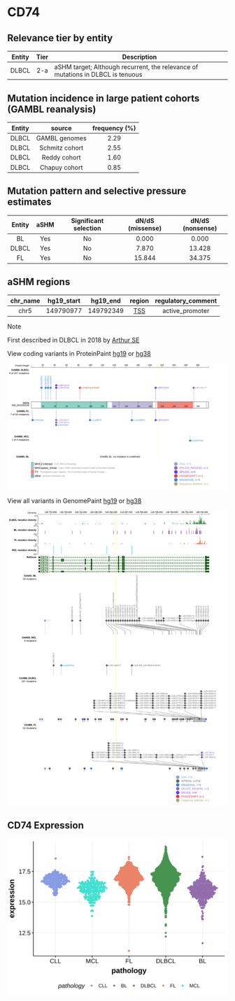 # CD74

## Relevance tier by entity

|Entity|Tier|Description                              |
|:------:|:----:|-----------------------------------------|
|DLBCL |2-a | aSHM target; Although recurrent, the relevance of mutations in DLBCL is tenuous |

## Mutation incidence in large patient cohorts (GAMBL reanalysis)

|Entity|source        |frequency (%)|
|:------:|:--------------:|:-------------:|
|DLBCL |GAMBL genomes |2.29         |
|DLBCL |Schmitz cohort|2.55         |
|DLBCL |Reddy cohort  |1.60         |
|DLBCL |Chapuy cohort |0.85         |

## Mutation pattern and selective pressure estimates

|Entity|aSHM|Significant selection|dN/dS (missense)|dN/dS (nonsense)|
|:------:|:----:|:---------------------:|:----------------:|:----------------:|
|BL    |Yes |No                   | 0.000          | 0.000          |
|DLBCL |Yes |No                   | 7.870          |13.428          |
|FL    |Yes |No                   |15.844          |34.375          |

## aSHM regions

|chr_name|hg19_start|hg19_end |region                                                                                     |regulatory_comment|
|:--------:|:----------:|:---------:|:-------------------------------------------------------------------------------------------:|:------------------:|
|chr5    |149790977 |149792349|[TSS](https://genome.ucsc.edu/s/rdmorin/GAMBL%20hg19?position=chr5%3A149790977%2D149792349)|active_promoter   |

> [!NOTE]
> First described in DLBCL in 2018 by [Arthur SE](https://pubmed.ncbi.nlm.nih.gov/30275490)


View coding variants in ProteinPaint [hg19](https://morinlab.github.io/LLMPP/GAMBL/CD74_protein.html)  or [hg38](https://morinlab.github.io/LLMPP/GAMBL/CD74_protein_hg38.html)

![image](images/proteinpaint/CD74_NM_001025159.svg)

View all variants in GenomePaint [hg19](https://morinlab.github.io/LLMPP/GAMBL/CD74.html)  or [hg38](https://morinlab.github.io/LLMPP/GAMBL/CD74_hg38.html)

![image](images/proteinpaint/CD74.svg)
## CD74 Expression
![image](images/gene_expression/CD74_by_pathology.svg)
<!-- ORIGIN: arthurGenomewideDiscoverySomatic2018 -->
